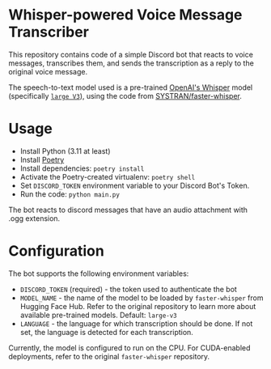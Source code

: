 # Whisper-powered Voice Message Transcriber

This repository contains code of a simple Discord bot that reacts to voice messages, transcribes them, and sends the transcription as a reply to the original voice message.

The speech-to-text model used is a pre-trained [OpenAI's Whisper](https://github.com/openai/whisper) model (specifically [`large V3`](https://huggingface.co/openai/whisper-large-v3)), using the code from [SYSTRAN/faster-whisper](https://github.com/SYSTRAN/faster-whisper).

# Usage

- Install Python (3.11 at least)
- Install [Poetry](https://python-poetry.org/)
- Install dependencies: `poetry install`
- Activate the Poetry-created virtualenv: `poetry shell`
- Set `DISCORD_TOKEN` environment variable to your Discord Bot's Token.
- Run the code: `python main.py`

The bot reacts to discord messages that have an audio attachment with .ogg extension.

# Configuration

The bot supports the following environment variables:

- `DISCORD_TOKEN` (required) - the token used to authenticate the bot
- `MODEL_NAME` - the name of the model to be loaded by `faster-whisper` from Hugging Face Hub. Refer to the original repository to learn more about available pre-trained models. Default: `large-v3`
- `LANGUAGE` - the language for which transcription should be done. If not set, the language is detected for each transcription.

Currently, the model is configured to run on the CPU. For CUDA-enabled deployments, refer to the original `faster-whisper` repository.
